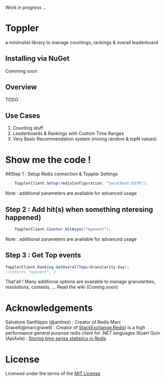 *Work in progress ...*

# Toppler
a minimalist library to manage countings, rankings &amp; overall leaderboard

## Installing via NuGet
Comming soon


## Overview 
TODO


## Use Cases

1. Counting stuff
2. Leaderboards & Rankings with Custom Time Ranges
3. Very Basic Recommendation system (mixing random & topN values)


# Show me the code !

##Step 1 : Setup Redis connection & Toppler Settings
```csharp
    TopplerClient.Setup(redisConfiguration: "localhost:6379");
```
Note : additional parameters are available for advanced usage

## Step 2 : Add hit(s) when something nteresing happened)
```csharp
    TopplerClient.Counter.HitAsync("myevent");
```
Note : additional parameters are available for advanced usage


## Step 3 : Get Top events
```csharp
TopplerClient.Ranking.GetOverallTops(Granularity.Day);
//returns "myevent", 1
```

That'all ! Many additional options are available to manage granularities, resolutions, contexts, ... Read the wiki (Coming soon)

# Acknowledgements
Salvatore Sanfilippo (@antirez) : Creator of Redis
Marc Gravell(@marcgravell) : Creator of [StackExchange.Redis](https://github.com/StackExchange)) is a high performance general purpose redis client for .NET languages
Stuart Quin (ApiAxle) : [Storing time series statistics in Redis](http://blog.apiaxle.com/post/storing-near-realtime-stats-in-redis/)

# License
Licensed under the terms of the [MIT License](http://opensource.org/licenses/MIT)